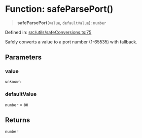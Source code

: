 # Function: safeParsePort()

> **safeParsePort**(`value`, `defaultValue`): `number`

Defined in: [src/utils/safeConversions.ts:75](https://github.com/Nick2bad4u/Uptime-Watcher/blob/3cce0c3b352c8390536ca3c7399ece50a05faf18/src/utils/safeConversions.ts#L75)

Safely converts a value to a port number (1-65535) with fallback.

## Parameters

### value

`unknown`

### defaultValue

`number` = `80`

## Returns

`number`
